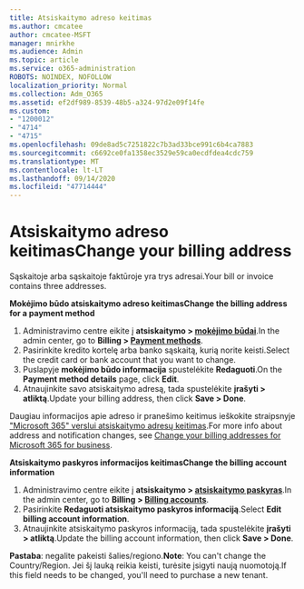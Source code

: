 ```yaml
---
title: Atsiskaitymo adreso keitimas
ms.author: cmcatee
author: cmcatee-MSFT
manager: mnirkhe
ms.audience: Admin
ms.topic: article
ms.service: o365-administration
ROBOTS: NOINDEX, NOFOLLOW
localization_priority: Normal
ms.collection: Adm_O365
ms.assetid: ef2df989-8539-48b5-a324-97d2e09f14fe
ms.custom:
- "1200012"
- "4714"
- "4715"
ms.openlocfilehash: 09de8ad5c7251822c7b3ad33bce991c6b4ca7883
ms.sourcegitcommit: c6692ce0fa1358ec3529e59ca0ecdfdea4cdc759
ms.translationtype: MT
ms.contentlocale: lt-LT
ms.lasthandoff: 09/14/2020
ms.locfileid: "47714444"
---
```

# <a name="change-your-billing-address"></a><span data-ttu-id="5d53a-102">Atsiskaitymo adreso keitimas</span><span class="sxs-lookup"><span data-stu-id="5d53a-102">Change your billing address</span></span>

<span data-ttu-id="5d53a-103">Sąskaitoje arba sąskaitoje faktūroje yra trys adresai.</span><span class="sxs-lookup"><span data-stu-id="5d53a-103">Your bill or invoice contains three addresses.</span></span>

<span data-ttu-id="5d53a-104">**Mokėjimo būdo atsiskaitymo adreso keitimas**</span><span class="sxs-lookup"><span data-stu-id="5d53a-104">**Change the billing address for a payment method**</span></span>

1. <span data-ttu-id="5d53a-105">Administravimo centre eikite į **atsiskaitymo > [mokėjimo būdai](https://go.microsoft.com/fwlink/p/?linkid=2018806)**.</span><span class="sxs-lookup"><span data-stu-id="5d53a-105">In the admin center, go to **Billing > [Payment methods](https://go.microsoft.com/fwlink/p/?linkid=2018806)**.</span></span>
2. <span data-ttu-id="5d53a-106">Pasirinkite kredito kortelę arba banko sąskaitą, kurią norite keisti.</span><span class="sxs-lookup"><span data-stu-id="5d53a-106">Select the credit card or bank account that you want to change.</span></span>
3. <span data-ttu-id="5d53a-107">Puslapyje **mokėjimo būdo informacija** spustelėkite **Redaguoti**.</span><span class="sxs-lookup"><span data-stu-id="5d53a-107">On the **Payment method details** page, click **Edit**.</span></span>
4. <span data-ttu-id="5d53a-108">Atnaujinkite savo atsiskaitymo adresą, tada spustelėkite **įrašyti > atliktą**.</span><span class="sxs-lookup"><span data-stu-id="5d53a-108">Update your billing address, then click **Save > Done**.</span></span>

<span data-ttu-id="5d53a-109">Daugiau informacijos apie adreso ir pranešimo keitimus ieškokite straipsnyje ["Microsoft 365" verslui atsiskaitymo adresų keitimas](https://docs.microsoft.com/microsoft-365/commerce/billing-and-payments/change-your-billing-addresses?view=o365-worldwide).</span><span class="sxs-lookup"><span data-stu-id="5d53a-109">For more info about address and notification changes, see [Change your billing addresses for Microsoft 365 for business](https://docs.microsoft.com/microsoft-365/commerce/billing-and-payments/change-your-billing-addresses?view=o365-worldwide).</span></span>

<span data-ttu-id="5d53a-110">**Atsiskaitymo paskyros informacijos keitimas**</span><span class="sxs-lookup"><span data-stu-id="5d53a-110">**Change the billing account information**</span></span>

1. <span data-ttu-id="5d53a-111">Administravimo centre eikite į **atsiskaitymo > [atsiskaitymo paskyras](https://admin.microsoft.com/Adminportal/Home?source=applauncher#/BillingAccounts/billing-accounts)**.</span><span class="sxs-lookup"><span data-stu-id="5d53a-111">In the admin center, go to **Billing > [Billing accounts](https://admin.microsoft.com/Adminportal/Home?source=applauncher#/BillingAccounts/billing-accounts)**.</span></span>
2. <span data-ttu-id="5d53a-112">Pasirinkite **Redaguoti atsiskaitymo paskyros informaciją**.</span><span class="sxs-lookup"><span data-stu-id="5d53a-112">Select **Edit billing account information**.</span></span>
3. <span data-ttu-id="5d53a-113">Atnaujinkite atsiskaitymo paskyros informaciją, tada spustelėkite **įrašyti > atliktą**.</span><span class="sxs-lookup"><span data-stu-id="5d53a-113">Update the billing account information, then click **Save > Done**.</span></span>

<span data-ttu-id="5d53a-114">**Pastaba**: negalite pakeisti šalies/regiono.</span><span class="sxs-lookup"><span data-stu-id="5d53a-114">**Note**: You can't change the Country/Region.</span></span> <span data-ttu-id="5d53a-115">Jei šį lauką reikia keisti, turėsite įsigyti naują nuomotoją.</span><span class="sxs-lookup"><span data-stu-id="5d53a-115">If this field needs to be changed, you'll need to purchase a new tenant.</span></span>
